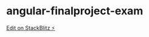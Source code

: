 # angular-finalproject-exam

[Edit on StackBlitz ⚡️](https://stackblitz.com/edit/angular-finalproject-exam)
